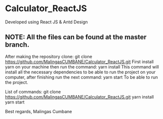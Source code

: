 # Calculator_ReactJS
Developed using React JS & Antd Design

## NOTE: All the files can be found at the master branch.

After making the repository clone: git clone https://github.com/MalingasCUMBANE/Calculator_ReactJS.git
First install yarn on your machine
then run the command: yarn install
This command will install all the necessary dependencies to be able to run the project on your computer, after finishing run the next command: yarn start
To be able to run the project.

List of commands:
git clone https://github.com/MalingasCUMBANE/Calculator_ReactJS.git
yarn install
yarn start

Best regards,
Malingas Cumbane
